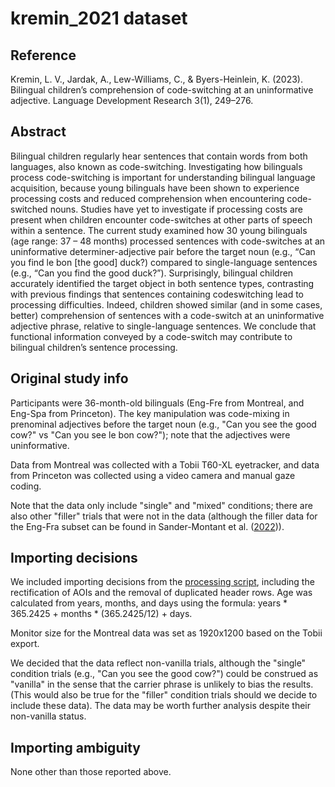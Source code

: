 # kremin_2021 dataset

## Reference
Kremin, L. V., Jardak, A., Lew-Williams, C., & Byers-Heinlein, K. (2023). Bilingual children’s comprehension of code-switching at an uninformative adjective. Language Development Research 3(1), 249–276.

## Abstract
Bilingual children regularly hear sentences that contain words from both languages, also known as code-switching. Investigating how bilinguals process code-switching is important for understanding bilingual language acquisition, because young bilinguals have been shown to experience processing costs and reduced comprehension when encountering code-switched nouns. Studies have yet to investigate if processing costs are present when children encounter code-switches at other parts of speech within a sentence. The current study examined how 30 young bilinguals (age range: 37 – 48 months) processed sentences with code-switches at an uninformative determiner-adjective pair before the target noun (e.g., “Can you find le bon [the good] duck?) compared to single-language sentences (e.g., “Can you find the good duck?”). Surprisingly, bilingual children accurately identified the target object in both sentence types, contrasting with previous findings that sentences containing codeswitching lead to processing difficulties. Indeed, children showed similar (and in some cases, better) comprehension of sentences with a code-switch at an uninformative adjective phrase, relative to single-language sentences. We conclude that functional information conveyed by a code-switch may contribute to bilingual children’s sentence processing.

## Original study info
Participants were 36-month-old bilinguals (Eng-Fre from Montreal, and Eng-Spa from Princeton).
The key manipulation was code-mixing in prenominal adjectives before the target noun (e.g., "Can you see the good cow?" vs "Can you see le bon cow?"); note that the adjectives were uninformative.

Data from Montreal was collected with a Tobii T60-XL eyetracker, and data from Princeton was collected using a video camera and manual gaze coding.

Note that the data only include "single" and "mixed" conditions; there are also other "filler" trials that were not in the data (although the filler data for the Eng-Fra subset can be found in Sander-Montant et al. ([2022](osf.io/2m345/))).

## Importing decisions

We included importing decisions from the [processing script](https://osf.io/ug7t3/files/github/01_load.R), including the rectification of AOIs and the removal of duplicated header rows.
Age was calculated from years, months, and days using the formula: years * 365.2425 + months * (365.2425/12) + days.

Monitor size for the Montreal data was set as 1920x1200 based on the Tobii export.

We decided that the data reflect non-vanilla trials, although the "single" condition trials (e.g., "Can you see the good cow?") could be construed as "vanilla" in the sense that the carrier phrase is unlikely to bias the results.
(This would also be true for the "filler" condition trials should we decide to include these data).
The data may be worth further analysis despite their non-vanilla status.

## Importing ambiguity
None other than those reported above.
